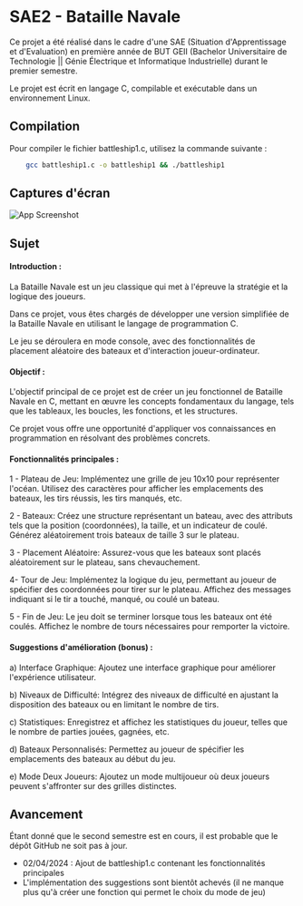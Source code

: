 
# SAE2 - Bataille Navale

Ce projet a été réalisé dans le cadre d'une SAE (Situation d'Apprentissage et d'Evaluation) en première année de BUT GEII (Bachelor Universitaire de Technologie || Génie Électrique et Informatique Industrielle) durant le premier semestre.

Le projet est écrit en langage C, compilable et exécutable dans un environnement Linux.




## Compilation

Pour compiler le fichier battleship1.c, utilisez la commande suivante :

```bash
    gcc battleship1.c -o battleship1 && ./battleship1
```
## Captures d'écran

![App Screenshot](https://i.ibb.co/pygnbMb/Screenshot-2024-04-02-225126.png)


## Sujet

#### Introduction :

La Bataille Navale est un jeu classique qui met à l'épreuve la stratégie et la logique des joueurs. 

Dans ce projet, vous êtes chargés de développer une version simplifiée de la Bataille Navale en utilisant le langage de programmation C. 


Le jeu se déroulera en mode console, avec des fonctionnalités de placement aléatoire des bateaux et d'interaction joueur-ordinateur.



#### Objectif :

L'objectif principal de ce projet est de créer un jeu fonctionnel de Bataille Navale en C, mettant en œuvre les concepts fondamentaux du langage, tels que les tableaux, les boucles, les fonctions, et les structures. 

Ce projet vous offre une opportunité d'appliquer vos connaissances en programmation en résolvant des problèmes concrets.

#### Fonctionnalités principales :

1 - Plateau de Jeu: Implémentez une grille de jeu 10x10 pour représenter l'océan. Utilisez des caractères pour afficher les emplacements des bateaux, les tirs réussis, les tirs manqués, etc.

2 - Bateaux: Créez une structure représentant un bateau, avec des attributs tels que la position (coordonnées), la taille, et un indicateur de coulé. Générez aléatoirement trois bateaux de taille 3 sur le plateau.

3 - Placement Aléatoire: Assurez-vous que les bateaux sont placés aléatoirement sur le plateau, sans chevauchement. 

4- Tour de Jeu: Implémentez la logique du jeu, permettant au joueur de spécifier des coordonnées pour tirer sur le plateau. Affichez des messages indiquant si le tir a touché, manqué, ou coulé un bateau.

5 - Fin de Jeu: Le jeu doit se terminer lorsque tous les bateaux ont été coulés. Affichez le nombre de tours nécessaires pour remporter la victoire.



#### Suggestions d'amélioration (bonus) :

a) Interface Graphique: Ajoutez une interface graphique pour améliorer l'expérience utilisateur.

b) Niveaux de Difficulté: Intégrez des niveaux de difficulté en ajustant la disposition des bateaux ou en limitant le nombre de tirs.

c) Statistiques: Enregistrez et affichez les statistiques du joueur, telles que le nombre de parties jouées, gagnées, etc.

d) Bateaux Personnalisés: Permettez au joueur de spécifier les emplacements des bateaux au début du jeu.

e) Mode Deux Joueurs: Ajoutez un mode multijoueur où deux joueurs peuvent s'affronter sur des grilles distinctes.


## Avancement

Étant donné que le second semestre est en cours, il est probable que le dépôt GitHub ne soit pas à jour.

- 02/04/2024 : Ajout de battleship1.c contenant les fonctionnalités principales
- L'implémentation des suggestions sont bientôt achevés (il ne manque plus qu'à créer une fonction qui permet le choix du mode de jeu)

